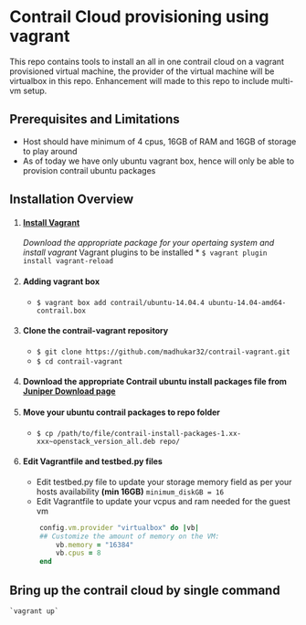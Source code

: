 # Contrail Cloud provisioning using vagrant

This repo contains tools to install an all in one contrail cloud on a vagrant provisioned virtual machine, the provider of the virtual machine will be virtualbox in this repo. Enhancement will made to this repo to include multi-vm setup.

## Prerequisites and Limitations
* Host should have minimum of 4 cpus, 16GB of RAM and 16GB of storage to play around 
* As of today we have only ubuntu vagrant box, hence will only be able to provision contrail ubuntu packages 

## Installation Overview

1. #### [Install Vagrant](https://www.vagrantup.com/downloads.html)
   _Download the appropriate package for your opertaing system and install vagrant_
   Vagrant plugins to be installed
	 		* `$ vagrant plugin install vagrant-reload`

2. #### Adding vagrant box 
   * `$ vagrant box add contrail/ubuntu-14.04.4 ubuntu-14.04-amd64-contrail.box`

3. #### Clone the contrail-vagrant repository
   * `$ git clone https://github.com/madhukar32/contrail-vagrant.git`
   * `$ cd contrail-vagrant`

4. #### Download the appropriate Contrail ubuntu install packages file from [Juniper Download page](http://www.juniper.net/support/downloads/?p=contrail#sw)

5. #### Move your ubuntu contrail packages to repo folder
   * `$ cp /path/to/file/contrail-install-packages-1.xx-xxx~openstack_version_all.deb repo/`

6. #### Edit Vagrantfile and testbed.py files
	* Edit testbed.py file to update your storage memory field as per your hosts availability **(min 16GB)**
			`minimum_diskGB = 16` 
	* Edit Vagrantfile to update your vcpus and ram needed for the guest vm
	```ruby
		config.vm.provider "virtualbox" do |vb|
		## Customize the amount of memory on the VM:
			vb.memory = "16384"
			vb.cpus = 8
		end
	```

## Bring up the contrail cloud by single command
	`vagrant up`

